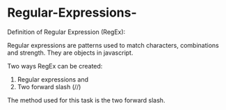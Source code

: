 # Regular-Expressions-
Definition of Regular Expression (RegEx):

Regular expressions are patterns used to match characters, combinations and strength. 
They are objects in javascript.

Two ways RegEx can be created:
1) Regular expressions and
2) Two forward slash (//)

The method used for this task is the two forward slash.
